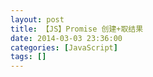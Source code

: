 ```yaml
---
layout: post
title: 【JS】Promise 创建+取结果
date: 2014-03-03 23:36:00
categories: [JavaScript]
tags: []
---
```

    